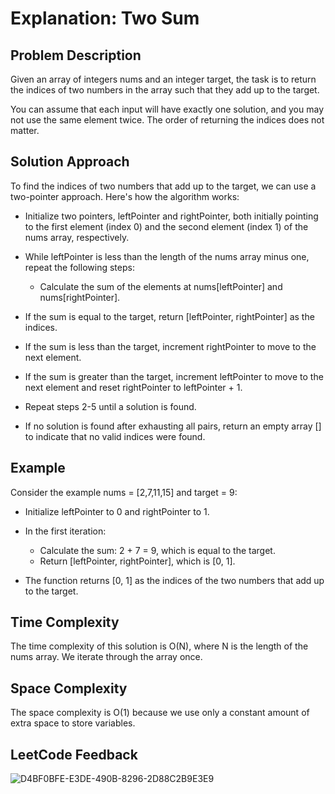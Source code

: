 # Explanation: Two Sum

## Problem Description
Given an array of integers nums and an integer target, the task is to return the indices of two numbers in the array such that they add up to the target.

You can assume that each input will have exactly one solution, and you may not use the same element twice. The order of returning the indices does not matter.

## Solution Approach
To find the indices of two numbers that add up to the target, we can use a two-pointer approach. Here's how the algorithm works:

- Initialize two pointers, leftPointer and rightPointer, both initially pointing to the first element (index 0) and the second element (index 1) of the nums array, respectively.

- While leftPointer is less than the length of the nums array minus one, repeat the following steps:

  - Calculate the sum of the elements at nums[leftPointer] and nums[rightPointer].
- If the sum is equal to the target, return [leftPointer, rightPointer] as the indices.

- If the sum is less than the target, increment rightPointer to move to the next element.

- If the sum is greater than the target, increment leftPointer to move to the next element and reset rightPointer to leftPointer + 1.

- Repeat steps 2-5 until a solution is found.

- If no solution is found after exhausting all pairs, return an empty array [] to indicate that no valid indices were found.

## Example
Consider the example nums = [2,7,11,15] and target = 9:

- Initialize leftPointer to 0 and rightPointer to 1.

- In the first iteration:

  - Calculate the sum: 2 + 7 = 9, which is equal to the target.
  - Return [leftPointer, rightPointer], which is [0, 1].
- The function returns [0, 1] as the indices of the two numbers that add up to the target.

## Time Complexity
The time complexity of this solution is O(N), where N is the length of the nums array. We iterate through the array once.

## Space Complexity
The space complexity is O(1) because we use only a constant amount of extra space to store variables.

## LeetCode Feedback
![D4BF0BFE-E3DE-490B-8296-2D88C2B9E3E9](https://github.com/guilhermemello07/LeetCode-Swift/assets/72673965/c60857ae-645e-4dfd-bce4-68b19a3d6d9c)

